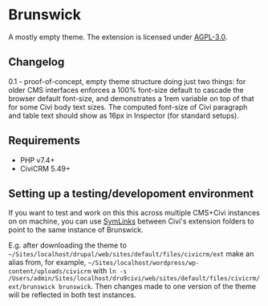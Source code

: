 # Brunswick

A mostly empty theme. The extension is licensed under [AGPL-3.0](LICENSE.txt).

## Changelog

0.1 - proof-of-concept, empty theme structure doing just two things: for older CMS interfaces enforces a 100% font-size default to cascade the browser default font-size, and demonstrates a 1rem variable on top of that for some Civi body text sizes. The computed font-size of Civi paragraph and table text should show as 16px in Inspector (for standard setups).

## Requirements

* PHP v7.4+
* CiviCRM 5.49+

## Setting up a testing/developoment environment

If you want to test and work on this this across multiple CMS+Civi instances on on machine, you can use [SymLinks](https://en.wikipedia.org/wiki/Symbolic_link) between Civi's extension folders to point to the same instance of Brunswick.

E.g. after downloading the theme to `~/Sites/localhost/drupal/web/sites/default/files/civicrm/ext` make an alias from, for example,  `~/Sites/localhost/wordpress/wp-content/uploads/civicrm` with `ln -s /Users/admin/Sites/localhost/dru9civi/web/sites/default/files/civicrm/ext/brunswick brunswick`. Then changes made to one version of the theme will be reflected in both test instances.
